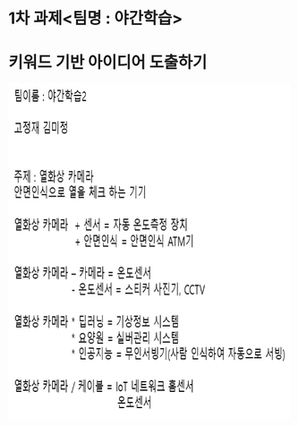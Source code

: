 # 1차 과제<팀명 : 야간학습>

# 키워드 기반 아이디어 도출하기

<p align="left" margin=100>  <img src="https://github.com/kjj3436/industrial-AI/blob/master/images/2020-09-23.png"  width="900" height="600"> </p>
